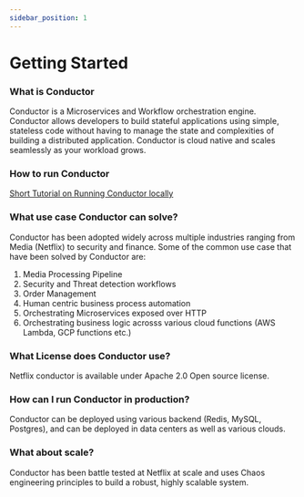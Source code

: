```yaml
---
sidebar_position: 1
---
```


# Getting Started
### What is Conductor
Conductor is a Microservices and Workflow orchestration engine.
Conductor allows developers to build stateful applications using simple, 
stateless code without having to manage the state and complexities of building a distributed application.
Conductor is cloud native and scales seamlessly as your workload grows.
     
### How to run Conductor
[Short Tutorial on Running Conductor locally](getting-started/install/running-locally)

### What use case Conductor can solve?
Conductor has been adopted widely across multiple industries ranging from Media (Netflix) to security and finance.
Some of the common use case that have been solved by Conductor are:
1. Media Processing Pipeline
2. Security and Threat detection workflows
3. Order Management
4. Human centric business process automation
5. Orchestrating Microservices exposed over HTTP
6. Orchestrating business logic acrosss various cloud functions (AWS Lambda, GCP functions etc.) 

### What License does Conductor use?
Netflix conductor is available under Apache 2.0 Open source license.

### How can I run Conductor in production?
Conductor can be deployed using various backend (Redis, MySQL, Postgres), 
and can be deployed in data centers as well as various clouds.
  
### What about scale?
Conductor has been battle tested at Netflix at scale and uses Chaos engineering principles to build a robust, highly scalable system.
 